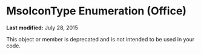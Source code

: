 
# MsoIconType Enumeration (Office)

 **Last modified:** July 28, 2015

This object or member is deprecated and is not intended to be used in your code.
